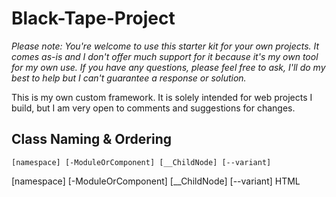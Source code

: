# Black-Tape-Project

*Please note: You're welcome to use this starter kit for your own projects. It comes as-is and I don't offer much support for it because it's my own tool for my own use. If you have any questions, please feel free to ask, I'll do my best to help but I can't guarantee a response or solution.*

This is my own custom framework. It is solely intended for web projects I build, but I am very open to comments and suggestions for changes.

## Class Naming & Ordering

```[namespace] [-ModuleOrComponent] [__ChildNode] [--variant]```

[namespace]
[-ModuleOrComponent]
[__ChildNode]
[--variant]
HTML
